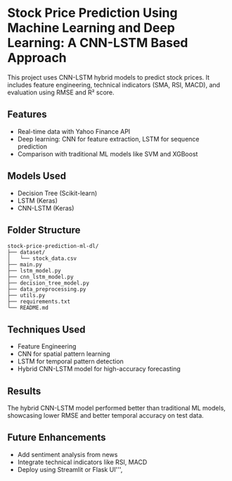 # Stock Price Prediction Using Machine Learning and Deep Learning: A CNN-LSTM Based Approach

This project uses CNN-LSTM hybrid models to predict stock prices. It includes feature engineering, technical indicators (SMA, RSI, MACD), and evaluation using RMSE and R² score.

## Features
- Real-time data with Yahoo Finance API
- Deep learning: CNN for feature extraction, LSTM for sequence prediction
- Comparison with traditional ML models like SVM and XGBoost


## Models Used
- Decision Tree (Scikit-learn)
- LSTM (Keras)
- CNN-LSTM (Keras)

## Folder Structure
```
stock-price-prediction-ml-dl/
├── dataset/
│   └── stock_data.csv
├── main.py
├── lstm_model.py
├── cnn_lstm_model.py
├── decision_tree_model.py
├── data_preprocessing.py
├── utils.py
├── requirements.txt
└── README.md
```
## Techniques Used
- Feature Engineering
- CNN for spatial pattern learning
- LSTM for temporal pattern detection
- Hybrid CNN-LSTM model for high-accuracy forecasting


## Results
The hybrid CNN-LSTM model performed better than traditional ML models, showcasing lower RMSE and better temporal accuracy on test data.

## Future Enhancements
- Add sentiment analysis from news
- Integrate technical indicators like RSI, MACD
- Deploy using Streamlit or Flask UI''',
